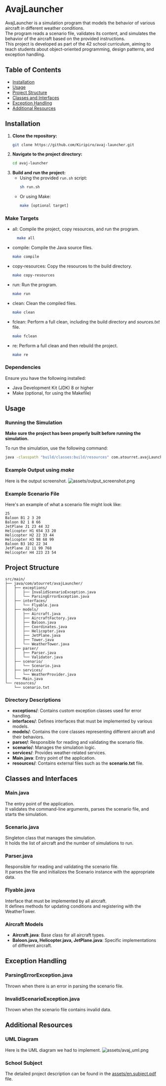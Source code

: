 # AvajLauncher

AvajLauncher is a simulation program that models the behavior of various aircraft in different weather conditions.  
The program reads a scenario file, validates its content, and simulates the behavior of the aircraft based on the provided instructions.  
This project is developed as part of the 42 school curriculum, aiming to teach students about object-oriented programming, design patterns, and exception handling.

## Table of Contents

- [Installation](#installation)
- [Usage](#usage)
- [Project Structure](#project-structure)
- [Classes and Interfaces](#classes-and-interfaces)
- [Exception Handling](#exception-handling)
- [Additional Resources](#additional-resources)

## Installation

1. **Clone the repository:**
   ```sh
   git clone https://github.com/Kiripiro/avaj-launcher.git
   ```
2. **Navigate to the project directory:**
   ```sh
   cd avaj-launcher
   ```
3. **Build and run the project:**
   - Using the provided `run.sh` script:
     ```sh
     sh run.sh
     ```
   - Or using Make:
     ```sh
     make [optional target]
     ```

### Make Targets

- all: Compile the project, copy resources, and run the program.
  ```sh
    make all
  ```
- compile: Compile the Java source files.
  ```sh
  make compile
  ```
- copy-resources: Copy the resources to the build directory.
  ```sh
  make copy-resources
  ```
- run: Run the program.
  ```sh
  make run
  ```
- clean: Clean the compiled files.
  ```sh
  make clean
  ```
- fclean: Perform a full clean, including the build directory and _sources.txt_ file.
  ```sh
  make fclean
  ```
- re: Perform a full clean and then rebuild the project.
  ```sh
  make re
  ```

### Dependencies

Ensure you have the following installed:

- Java Development Kit (JDK) 8 or higher
- Make (optional, for using the Makefile)

## Usage

### Running the Simulation

**Make sure the project has been properly built before running the simulation.**

To run the simulation, use the following command:

```sh
java -classpath "build/classes:build/resources" com.atourret.avajLauncher.Main scenario.txt
```

### Example Output using _make_

Here is the output screenshot. ![assets/output_screenshot.png](assets/output_screenshot.png)

### Example Scenario File

Here's an example of what a scenario file might look like:

```
25
Baloon B1 2 3 20
Baloon B2 1 8 66
JetPlane J1 23 44 32
Helicopter H1 654 33 20
Helicopter H2 22 33 44
Helicopter H3 98 68 99
Baloon B3 102 22 34
JetPlane J2 11 99 768
Helicopter H4 223 23 54
```

## Project Structure

```
src/main/
├── java/com/atourret/avajLauncher/
│   ├── exceptions/
│   │   ├── InvalidScenarioException.java
│   │   └── ParsingErrorException.java
│   ├── interfaces/
│   │   └── Flyable.java
│   ├── models/
│   │   ├── Aircraft.java
│   │   ├── AircraftFactory.java
│   │   ├── Baloon.java
│   │   ├── Coordinates.java
│   │   ├── Helicopter.java
│   │   ├── JetPlane.java
│   │   ├── Tower.java
│   │   └── WeatherTower.java
│   ├── parser/
│   │   ├── Parser.java
│   │   └── Validator.java
│   ├── scenario/
│   │   └── Scenario.java
│   ├── services/
│   │   └── WeatherProvider.java
│   └── Main.java
└── resources/
    └── scenario.txt
```

### Directory Descriptions

- **exceptions/**: Contains custom exception classes used for error handling.
- **interfaces/**: Defines interfaces that must be implemented by various models.
- **models/**: Contains the core classes representing different aircraft and their behaviors.
- **parser/**: Responsible for reading and validating the scenario file.
- **scenario/**: Manages the simulation logic.
- **services/**: Provides weather-related services.
- **Main.java**: Entry point of the application.
- **resources/**: Contains external files such as the **scenario.txt** file.

## Classes and Interfaces

### Main.java

The entry point of the application.  
It validates the command-line arguments, parses the scenario file, and starts the simulation.

### Scenario.java

Singleton class that manages the simulation.  
It holds the list of aircraft and the number of simulations to run.

### Parser.java

Responsible for reading and validating the scenario file.  
It parses the file and initializes the Scenario instance with the appropriate data.

### Flyable.java

Interface that must be implemented by all aircraft.  
It defines methods for updating conditions and registering with the WeatherTower.

### Aircraft Models

- **Aircraft.java**: Base class for all aircraft types.
- **Baloon.java, Helicopter.java, JetPlane.java**: Specific implementations of different aircraft.

## Exception Handling

### ParsingErrorException.java

Thrown when there is an error in parsing the scenario file.

### InvalidScenarioException.java

Thrown when the scenario file contains invalid data.

## Additional Resources

### UML Diagram

Here is the UML diagram we had to implement. ![assets/avaj_uml.png](assets/avaj_uml.png)

### School Subject

The detailed project description can be found in the [assets/en.subject.pdf](assets/en.subject.pdf) file.
